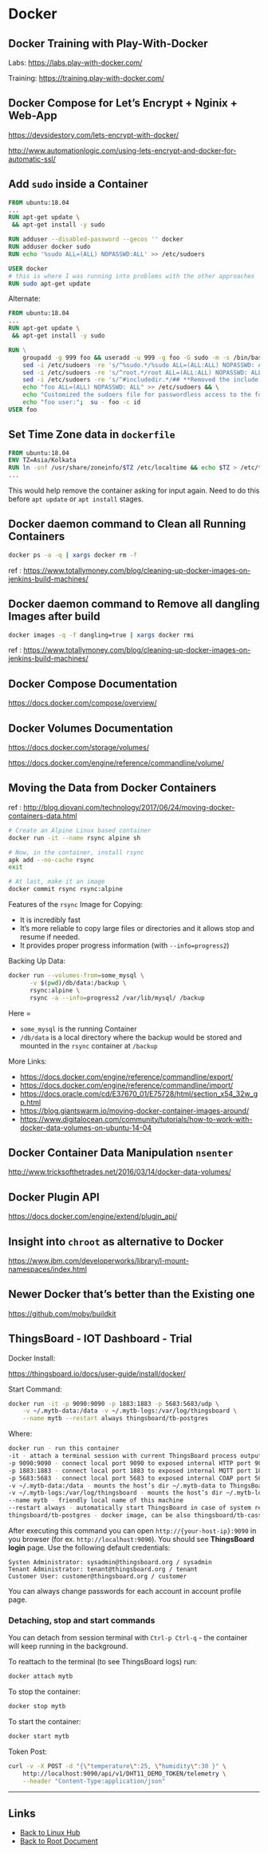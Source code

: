 # Docker

## Docker Training with Play-With-Docker

Labs: <https://labs.play-with-docker.com/>

Training: <https://training.play-with-docker.com/>

## Docker Compose for Let’s Encrypt + Nginix + Web-App

<https://devsidestory.com/lets-encrypt-with-docker/>

<http://www.automationlogic.com/using-lets-encrypt-and-docker-for-automatic-ssl/>

## Add `sudo` inside a Container

```dockerfile
FROM ubuntu:18.04
...
RUN apt-get update \
 && apt-get install -y sudo

RUN adduser --disabled-password --gecos '' docker
RUN adduser docker sudo
RUN echo '%sudo ALL=(ALL) NOPASSWD:ALL' >> /etc/sudoers

USER docker
# this is where I was running into problems with the other approaches
RUN sudo apt-get update
```

Alternate:

```dockerfile
FROM ubuntu:18.04
...
RUN apt-get update \
 && apt-get install -y sudo

RUN \
    groupadd -g 999 foo && useradd -u 999 -g foo -G sudo -m -s /bin/bash foo && \
    sed -i /etc/sudoers -re 's/^%sudo.*/%sudo ALL=(ALL:ALL) NOPASSWD: ALL/g' && \
    sed -i /etc/sudoers -re 's/^root.*/root ALL=(ALL:ALL) NOPASSWD: ALL/g' && \
    sed -i /etc/sudoers -re 's/^#includedir.*/## **Removed the include directive** ##"/g' && \
    echo "foo ALL=(ALL) NOPASSWD: ALL" >> /etc/sudoers && \
    echo "Customized the sudoers file for passwordless access to the foo user!" && \
    echo "foo user:";  su - foo -c id
USER foo
```

## Set Time Zone data in `dockerfile`

```dockerfile
FROM ubuntu:18.04
ENV TZ=Asia/Kolkata
RUN ln -snf /usr/share/zoneinfo/$TZ /etc/localtime && echo $TZ > /etc/timezone
...
```

This would help remove the container asking for input again.
Need to do this before `apt update` or `apt install` stages.

## Docker daemon command to Clean all Running Containers

```sh
docker ps -a -q | xargs docker rm -f
```

ref : <https://www.totallymoney.com/blog/cleaning-up-docker-images-on-jenkins-build-machines/>

## Docker daemon command to Remove all dangling Images after build

```sh
docker images -q -f dangling=true | xargs docker rmi
```

ref : <https://www.totallymoney.com/blog/cleaning-up-docker-images-on-jenkins-build-machines/>

## Docker Compose Documentation

<https://docs.docker.com/compose/overview/>

## Docker Volumes Documentation

<https://docs.docker.com/storage/volumes/>

<https://docs.docker.com/engine/reference/commandline/volume/>

## Moving the Data from Docker Containers

ref : <http://blog.diovani.com/technology/2017/06/24/moving-docker-containers-data.html>

```sh
# Create an Alpine Linux based container
docker run -it --name rsync alpine sh

# Now, in the container, install rsync
apk add --no-cache rsync
exit

# At last, make it an image
docker commit rsync rsync:alpine
```

Features of the `rsync` Image for Copying:

- It is incredibly fast
- It’s more reliable to copy large files or directories and it allows stop and resume if needed.
- It provides proper progress information (with `--info=progress2`)

Backing Up Data:

```sh
docker run --volumes-from=some_mysql \
      -v $(pwd)/db/data:/backup \
      rsync:alpine \
      rsync -a --info=progress2 /var/lib/mysql/ /backup
```

Here =
- `some_mysql` is the running Container
- `/db/data` is a local directory where the backup would be stored and mounted in the `rsync` container at `/backup`

More Links:

- <https://docs.docker.com/engine/reference/commandline/export/>
- <https://docs.docker.com/engine/reference/commandline/import/>
- <https://docs.oracle.com/cd/E37670_01/E75728/html/section_x54_32w_gp.html>
- <https://blog.giantswarm.io/moving-docker-container-images-around/>
- <https://www.digitalocean.com/community/tutorials/how-to-work-with-docker-data-volumes-on-ubuntu-14-04>

## Docker Container Data Manipulation `nsenter`

<http://www.tricksofthetrades.net/2016/03/14/docker-data-volumes/>

## Docker Plugin API

<https://docs.docker.com/engine/extend/plugin_api/>

## Insight into `chroot` as alternative to Docker

<https://www.ibm.com/developerworks/library/l-mount-namespaces/index.html>

## Newer Docker that’s better than the Existing one

<https://github.com/moby/buildkit>

## ThingsBoard - IOT Dashboard - Trial

Docker Install:

<https://thingsboard.io/docs/user-guide/install/docker/>

Start Command:
```sh
docker run -it -p 9090:9090 -p 1883:1883 -p 5683:5683/udp \
    -v ~/.mytb-data:/data -v ~/.mytb-logs:/var/log/thingsboard \
    --name mytb --restart always thingsboard/tb-postgres
```

Where:

```sh
docker run - run this container
-it - attach a terminal session with current ThingsBoard process output
-p 9090:9090 - connect local port 9090 to exposed internal HTTP port 9090
-p 1883:1883 - connect local port 1883 to exposed internal MQTT port 1883
-p 5683:5683 - connect local port 5683 to exposed internal COAP port 5683
-v ~/.mytb-data:/data - mounts the host’s dir ~/.mytb-data to ThingsBoard DataBase data directory
-v ~/.mytb-logs:/var/log/thingsboard - mounts the host’s dir ~/.mytb-logs to ThingsBoard logs directory
--name mytb - friendly local name of this machine
--restart always - automatically start ThingsBoard in case of system reboot and restart in case of failure.
thingsboard/tb-postgres - docker image, can be also thingsboard/tb-cassandra or thingsboard/tb
```

After executing this command you can open `http://{your-host-ip}:9090` in you browser (for ex. `http://localhost:9090`). You should see **ThingsBoard login** page. Use the following default credentials:

```
Systen Administrator: sysadmin@thingsboard.org / sysadmin
Tenant Administrator: tenant@thingsboard.org / tenant
Customer User: customer@thingsboard.org / customer
```

You can always change passwords for each account in account profile page.

### Detaching, stop and start commands

You can detach from session terminal with `Ctrl-p Ctrl-q` - the container will keep running in the background.

To reattach to the terminal (to see ThingsBoard logs) run:

```sh
docker attach mytb
```

To stop the container:

```sh
docker stop mytb
```

To start the container:

```sh
docker start mytb
```

Token Post:

```sh
curl -v -X POST -d "{\"temperature\":25, \"humidity\":30 }" \
    http://localhost:9090/api/v1/DHT11_DEMO_TOKEN/telemetry \
    --header "Content-Type:application/json"
```

----
<!-- Footer Begins Here -->
## Links

- [Back to Linux Hub](./README.md)
- [Back to Root Document](../README.md)

